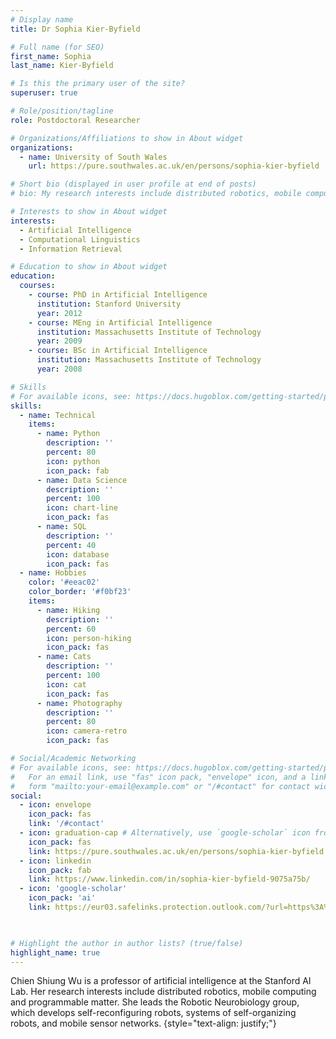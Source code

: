 ```yaml
---
# Display name
title: Dr Sophia Kier-Byfield

# Full name (for SEO)
first_name: Sophia
last_name: Kier-Byfield

# Is this the primary user of the site?
superuser: true

# Role/position/tagline
role: Postdoctoral Researcher

# Organizations/Affiliations to show in About widget
organizations:
  - name: University of South Wales
    url: https://pure.southwales.ac.uk/en/persons/sophia-kier-byfield

# Short bio (displayed in user profile at end of posts)
# bio: My research interests include distributed robotics, mobile computing and programmable matter.

# Interests to show in About widget
interests:
  - Artificial Intelligence
  - Computational Linguistics
  - Information Retrieval

# Education to show in About widget
education:
  courses:
    - course: PhD in Artificial Intelligence
      institution: Stanford University
      year: 2012
    - course: MEng in Artificial Intelligence
      institution: Massachusetts Institute of Technology
      year: 2009
    - course: BSc in Artificial Intelligence
      institution: Massachusetts Institute of Technology
      year: 2008

# Skills
# For available icons, see: https://docs.hugoblox.com/getting-started/page-builder/#icons
skills:
  - name: Technical
    items:
      - name: Python
        description: ''
        percent: 80
        icon: python
        icon_pack: fab
      - name: Data Science
        description: ''
        percent: 100
        icon: chart-line
        icon_pack: fas
      - name: SQL
        description: ''
        percent: 40
        icon: database
        icon_pack: fas
  - name: Hobbies
    color: '#eeac02'
    color_border: '#f0bf23'
    items:
      - name: Hiking
        description: ''
        percent: 60
        icon: person-hiking
        icon_pack: fas
      - name: Cats
        description: ''
        percent: 100
        icon: cat
        icon_pack: fas
      - name: Photography
        description: ''
        percent: 80
        icon: camera-retro
        icon_pack: fas

# Social/Academic Networking
# For available icons, see: https://docs.hugoblox.com/getting-started/page-builder/#icons
#   For an email link, use "fas" icon pack, "envelope" icon, and a link in the
#   form "mailto:your-email@example.com" or "/#contact" for contact widget.
social:
  - icon: envelope
    icon_pack: fas
    link: '/#contact'
  - icon: graduation-cap # Alternatively, use `google-scholar` icon from `ai` icon pack
    icon_pack: fas
    link: https://pure.southwales.ac.uk/en/persons/sophia-kier-byfield
  - icon: linkedin
    icon_pack: fab
    link: https://www.linkedin.com/in/sophia-kier-byfield-9075a75b/
  - icon: 'google-scholar'
    icon_pack: 'ai'
    link: https://eur03.safelinks.protection.outlook.com/?url=https%3A%2F%2Fscholar.google.co.uk%2Fcitations%3Fhl%3Den%26user%3DqIkSVCEAAAAJ%26view_op%3Dlist_works%26gmla%3DAKKJWFdibA-3YOxivRcZyPlXzdtBSrLqUw_6JQJBMjpZ0zANZ6AZjtHgQm59hBHphtMbUPv-vg0kKXAJBIMj6WC4j63wcat4iTd2ZpJ_d4qSYVqzTI8dDLpTsF057enoyaR1qb8EO_3lzAzvjF3nKFIBQzkcAp_Vl5ILr9F5k10VtI0&data=05%7C02%7CWilliamsL10%40cardiff.ac.uk%7C48a22fb1a1de4f19551d08dc45f82d1b%7Cbdb74b3095684856bdbf06759778fcbc%7C1%7C0%7C638462179410424439%7CUnknown%7CTWFpbGZsb3d8eyJWIjoiMC4wLjAwMDAiLCJQIjoiV2luMzIiLCJBTiI6Ik1haWwiLCJXVCI6Mn0%3D%7C0%7C%7C%7C&sdata=VW1tKHGRvnNS7DAfDjm%2Fjo6%2FjxtII2DgOPZI1lvKpPk%3D&reserved=0

  

# Highlight the author in author lists? (true/false)
highlight_name: true
---
```


Chien Shiung Wu is a professor of artificial intelligence at the Stanford AI Lab. Her research interests include distributed robotics, mobile computing and programmable matter. She leads the Robotic Neurobiology group, which develops self-reconfiguring robots, systems of self-organizing robots, and mobile sensor networks.
{style="text-align: justify;"}
